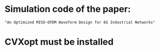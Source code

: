 # Simulation code of the paper:
    "An Optimized MISO-OFDM Waveform Design for 6G Industrial Networks"

# CVXopt must be installed

